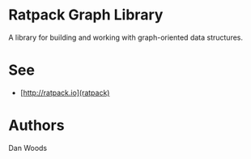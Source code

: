Ratpack Graph Library
===

A library for building and working with graph-oriented data structures.

See
===

* [http://ratpack.io](ratpack)

Authors
===

Dan Woods
